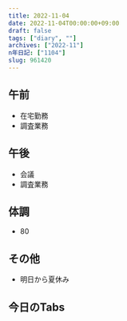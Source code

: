 ```yaml
---
title: 2022-11-04
date: 2022-11-04T00:00:00+09:00
draft: false
tags: ["diary", ""]
archives: ["2022-11"]
n年日記: ["1104"]
slug: 961420
---
```

## 午前
- 在宅勤務
- 調査業務
## 午後
- 会議
- 調査業務
## 体調
- 80
## その他
- 明日から夏休み
## 今日のTabs